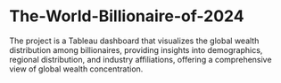 # The-World-Billionaire-of-2024
The project is a Tableau dashboard that visualizes the global wealth distribution among billionaires, providing insights into demographics, regional distribution, and industry affiliations, offering a comprehensive view of global wealth concentration.
